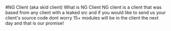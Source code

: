#NG Client (aka skid client)
What is NG Client 
NG client is a client that was based from any client with a leaked src and if you would like to send us your client's source code dont worry 15+ modules will be in the client the next day and that is our promise!
